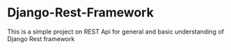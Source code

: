 # Django-Rest-Framework

This is a simple project on REST Api for general and basic understanding of Django Rest framework
